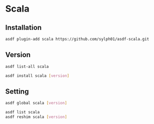 # Scala

## Installation

```sh
asdf plugin-add scala https://github.com/sylph01/asdf-scala.git
```

## Version

```sh
asdf list-all scala
```

```sh
asdf install scala [version]
```

## Setting

```sh
asdf global scala [version]
```

```sh
asdf list scala
asdf reshim scala [version]
```
